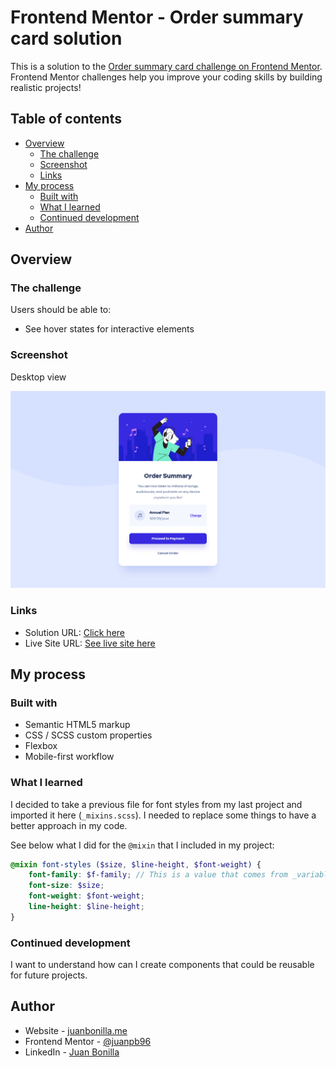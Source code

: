 # Frontend Mentor - Order summary card solution

This is a solution to the [Order summary card challenge on Frontend Mentor](https://www.frontendmentor.io/challenges/order-summary-component-QlPmajDUj). Frontend Mentor challenges help you improve your coding skills by building realistic projects! 

## Table of contents

- [Overview](#overview)
  - [The challenge](#the-challenge)
  - [Screenshot](#screenshot)
  - [Links](#links)
- [My process](#my-process)
  - [Built with](#built-with)
  - [What I learned](#what-i-learned)
  - [Continued development](#continued-development)
- [Author](#author)

## Overview

### The challenge

Users should be able to:

- See hover states for interactive elements

### Screenshot

Desktop view

![Solution preview](./design/Screenshot_order_summary_card.png)

### Links

- Solution URL: [Click here](https://www.frontendmentor.io/solutions/mobilefirst-order-summary-card-component-8ia4WpGFI)
- Live Site URL: [See live site here](https://juanbonilla.me/FEM_order-summary-component/)

## My process

### Built with

- Semantic HTML5 markup
- CSS / SCSS custom properties
- Flexbox
- Mobile-first workflow

### What I learned

I decided to take a previous file for font styles from my last project and imported it here (`_mixins.scss`). I needed to replace some things to have a better approach in my code.

See below what I did for the `@mixin` that I included in my project:

```scss
@mixin font-styles ($size, $line-height, $font-weight) {
    font-family: $f-family; // This is a value that comes from _variables.scss
    font-size: $size;
    font-weight: $font-weight;
    line-height: $line-height;
}
```

### Continued development

I want to understand how can I create components that could be reusable for future projects.

## Author

- Website - [juanbonilla.me](https://juanbonilla.me)
- Frontend Mentor - [@juanpb96](https://www.frontendmentor.io/profile/juanpb96)
- LinkedIn - [Juan Bonilla](https://www.linkedin.com/in/juan-pablo-bonilla-6b8730115/)